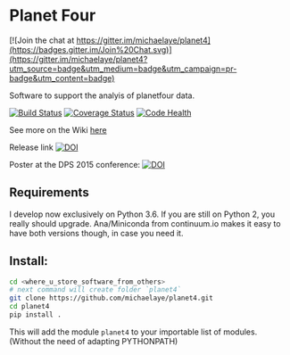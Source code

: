 # Planet Four

[![Join the chat at https://gitter.im/michaelaye/planet4](https://badges.gitter.im/Join%20Chat.svg)](https://gitter.im/michaelaye/planet4?utm_source=badge&utm_medium=badge&utm_campaign=pr-badge&utm_content=badge)

Software to support the analyis of planetfour data.

[![Build Status](https://travis-ci.org/michaelaye/planet4.svg?branch=master)](https://travis-ci.org/michaelaye/planet4)
[![Coverage Status](https://coveralls.io/repos/github/michaelaye/planet4/badge.svg?branch=master)](https://coveralls.io/github/michaelaye/planet4?branch=master)
[![Code Health](https://landscape.io/github/michaelaye/planet4/master/landscape.svg?style=plastic)](https://landscape.io/github/michaelaye/planet4/master)

See more on the Wiki [here](https://github.com/michaelaye/planet4/wiki)

Release link [![DOI](https://zenodo.org/badge/15486/michaelaye/planet4.svg)](https://zenodo.org/badge/latestdoi/15486/michaelaye/planet4)

Poster at the DPS 2015 conference:
[![DOI](https://zenodo.org/badge/doi/10.5281/zenodo.34114.svg)](http://dx.doi.org/10.5281/zenodo.34114)

## Requirements

I develop now exclusively on Python 3.6. If you are still on Python 2, you really should upgrade. Ana/Miniconda from continuum.io makes it easy to have both versions though, in case you need it.

## Install:

```bash
cd <where_u_store_software_from_others>
# next command will create folder `planet4`
git clone https://github.com/michaelaye/planet4.git
cd planet4
pip install .
```

This will add the module `planet4` to your importable list of modules. (Without the need of adapting PYTHONPATH)
